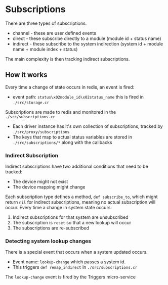 # Subscriptions

There are three types of subscriptions.

* channel - these are user defined events
* direct - these subscribe directly to a module (module id + status name)
* indirect - these subscribe to the system indirection (system id + module name + module index + status)

The main complexity is then tracking indirect subscriptions.


## How it works

Every time a change of state occurs in redis, an event is fired:

* event path: `status\x02module_id\x02status_name` this is fired in `./src/storage.cr`

Subscriptions are made to redis and monitored in the `./src/subscriptions.cr`

* Each driver instance has it's own collection of subscriptions, tracked by `./src/proxy/subscriptions`
* The keys that map to actual status variables are stored in `./src/subscriptions/*` along with the callbacks


### Indirect Subscription

Indirect subscriptions have two additional conditions that need to be tracked:

* The device might not exist
* The device mapping might change

Each subscription type defines a method, `def subscribe_to`, which might return `nil` for indirect subscriptions, meaning no actual subscription will occur.
Every time a change in system state occurs:

1. Indirect subscriptions for that system are unsubscribed
2. The subscription is `reset` so that a new lookup will occur
3. The subscriptions are re-subscribed


### Detecting system lookup changes

There is a special event that occurs when a system updated occurs.

* Event name: `lookup-change` which passes a system id.
* This triggers `def remap_indirect` in `./src/subscriptions.cr`

The `lookup-change` event is fired by the Triggers micro-service
